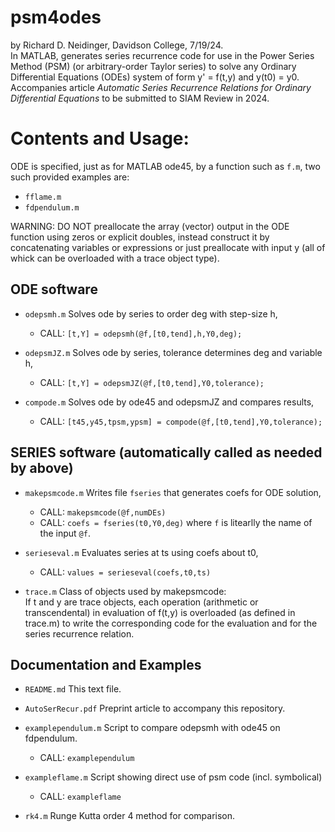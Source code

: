 # psm4odes
by Richard D. Neidinger, Davidson College, 7/19/24.   
In MATLAB, generates series recurrence code for use in the Power Series Method (PSM) (or arbitrary-order Taylor series) to solve any Ordinary Differential Equations (ODEs) system of form y' = f(t,y) and y(t0) = y0.  
Accompanies article *Automatic Series Recurrence Relations for Ordinary Differential Equations* to be submitted to SIAM Review in 2024.

# Contents and Usage:

ODE is specified, just as for MATLAB ode45, by a function such as `f.m`, two such provided examples are:
- `fflame.m`
- `fdpendulum.m`

WARNING: DO NOT preallocate the array (vector) output in the ODE function using zeros or explicit doubles, instead construct it by concatenating variables or expressions or just preallocate with input y (all of whick can be overloaded with a trace object type).

ODE software
-----------------------
- `odepsmh.m`    Solves ode by series to order deg with step-size h,  
  * CALL:  `[t,Y] = odepsmh(@f,[t0,tend],h,Y0,deg);`

- `odepsmJZ.m`    Solves ode by series, tolerance determines deg and variable h,  
  * CALL:  `[t,Y] = odepsmJZ(@f,[t0,tend],Y0,tolerance);`

- `compode.m`    Solves ode by ode45 and odepsmJZ and compares results,
  * CALL:  `[t45,y45,tpsm,ypsm] = compode(@f,[t0,tend],Y0,tolerance);`

SERIES software (automatically called as needed by above)
---------------
- `makepsmcode.m`  Writes file `fseries` that generates coefs for ODE solution,  
  * CALL:  `makepsmcode(@f,numDEs)`  
  * CALL:  `coefs = fseries(t0,Y0,deg)`  where `f` is litearlly the name of the input `@f`.  
- `serieseval.m`  Evaluates series at ts using coefs about t0,  
  * CALL:  `values = serieseval(coefs,t0,ts)`

- `trace.m`  Class of objects used by makepsmcode:  
  If t and y are trace objects, each operation (arithmetic or transcendental) in evaluation of f(t,y) is overloaded (as defined in trace.m) to write the corresponding code for the evaluation and for the series recurrence relation.

Documentation and Examples
--------------------------
- `README.md`  This text file.

- `AutoSerRecur.pdf`  Preprint article to accompany this repository.

- `examplependulum.m`  Script to compare odepsmh with ode45 on fdpendulum.
  * CALL:  `examplependulum`
- `exampleflame.m`  Script showing direct use of psm code (incl. symbolical)
  * CALL:  `exampleflame`
- `rk4.m`  Runge Kutta order 4 method for comparison.
